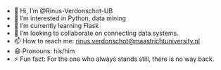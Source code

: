 - 👋 Hi, I’m @Rinus-Verdonschot-UB
- 👀 I’m interested in Python, data mining
- 🌱 I’m currently learning Flask
- 💞️ I’m looking to collaborate on connecting data systems.
- 📫 How to reach me: rinus.verdonschot@maastrichtuniversity.nl
- 😄 Pronouns: his/him
- ⚡ Fun fact: For the one who always stands still, there is no way back.

